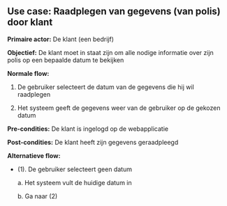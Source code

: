 ## Use case: Raadplegen van gegevens (van polis) door klant

**Primaire actor:** De klant (een bedrijf)

**Objectief:** De klant moet in staat zijn om alle nodige informatie over zijn polis op een bepaalde datum te bekijken

**Normale flow:**


1. De gebruiker selecteert de datum van de gegevens die hij wil raadplegen

2. Het systeem geeft de gegevens weer van de gebruiker op de gekozen datum


**Pre-condities:** De klant is ingelogd op de webapplicatie

**Post-condities:** De klant heeft zijn gegevens geraadpleegd 

**Alternatieve flow:**


* (1). De gebruiker selecteert geen datum

  a. Het systeem vult de huidige datum in

  b. Ga naar (2)
